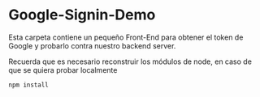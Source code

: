 # Google-Signin-Demo

Esta carpeta contiene un pequeño Front-End para
obtener el token de Google y probarlo contra nuestro 
backend server.

Recuerda que es necesario reconstruir los módulos de
 node, en caso de que se quiera probar localmente 

 ```
npm install
```

